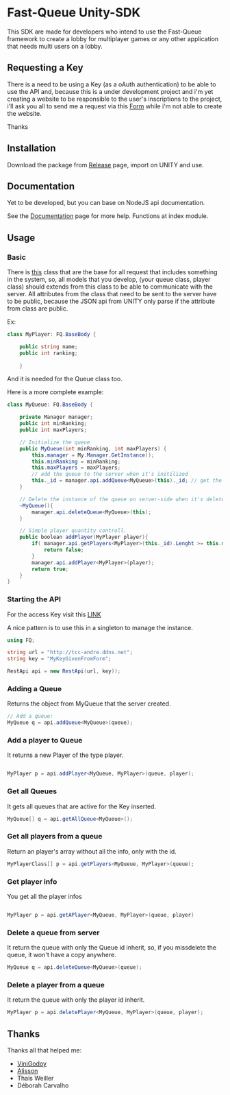 # Fast-Queue Unity-SDK #

This SDK are made for developers who intend to use the Fast-Queue framework to create a lobby for multiplayer games or any other application that needs multi users on a lobby. 

## Requesting a Key ##
There is a need to be using a Key (as a oAuth authentication) to be able to use the API and, because this is a under development project and i'm yet creating a website to be responsible to the user's inscriptions to the project, i'll ask you all to send me a request via this [Form](https://goo.gl/forms/16QssDzI9JzE3W3b2) while i'm not able to create the website.

Thanks

## Installation ##

Download the package from [Release](https://github.com/fast-queue/UnitySDK/releases) page, import on UNITY and use.


## Documentation ##

Yet to be developed, but you can base on NodeJS api documentation. 

See the [Documentation](https://fast-queue.github.io/NodeJS-API/) page for more help. 
Functions at index module.

## Usage ## 

### Basic ##
There is [this](https://github.com/fast-queue/UnitySDK/blob/master/Assets/FAST-QUEUE-SDK/Model/BaseBody.cs) class that are the base for all request that includes something in the system, so, all models that you develop, (your queue class, player class) should extends from this class to be able to communicate with the server.
All attributes from the class that need to be sent to the server have to be public, because the JSON api from UNITY only parse if the attribute from class are public.

Ex:
```C#
class MyPlayer: FQ.BaseBody {

    public string name;
    public int ranking;
    
    }
```

And it is needed for the Queue class too.

Here is a more complete example: 

```C#
class MyQueue: FQ.BaseBody {

    private Manager manager;
    public int minRanking;
    public int maxPlayers;

    // Initialize the queue
    public MyQueue(int minRanking, int maxPlayers) {
        this.manager = My.Manager.GetInstance();
        this.minRanking = minRanking;
        this.maxPlayers = maxPlayers;
        // add the queue to the server when it's initilized
        this._id = manager.api.addQueue<MyQueue>(this)._id; // get the id from the server
    }

    // Delete the instance of the queue on server-side when it's deleted
    ~MyQueue(){
        manager.api.deleteQueue<MyQueue>(this);
    }

    // Simple player quantity controll.
    public boolean addPlayer(MyPlayer player){
        if( manager.api.getPlayers<MyPlayer>(this._id).Lenght >= this.maxPlayers){
            return false;
        }
        manager.api.addPlayer<MyPlayer>(player);
        return true;
    }
}
```


### Starting the API ###
For the access Key visit this [LINK](https://goo.gl/forms/16QssDzI9JzE3W3b2)

A nice pattern is to use this in a singleton to manage the instance.
```C#
using FQ;

string url = "http://tcc-andre.ddns.net";
string key = "MyKeyGivenFromForm";

RestApi api = new RestApi(url, key));
```

### Adding a Queue ##

Returns the object from MyQueue that the server created.

```c#
// Add a queue:
MyQueue q = api.addQueue<MyQueue>(queue);

```

### Add a player to Queue ###
It returns a new Player of the type player.
```c#

MyPlayer p = api.addPlayer<MyQueue, MyPlayer>(queue, player);
```

### Get all Queues ###
It gets all queues that are active for the Key inserted.

```c#
MyQueue[] q = api.getAllQueue<MyQueue>();

```

### Get all players from a queue ###
Return an player's array without all the info, only with the id.

```C#
MyPlayerClass[] p = api.getPlayers<MyQueue, MyPlayer>(queue);
```

### Get player info ###
You get all the player infos
```C#

MyPlayer p = api.getAPlayer<MyQueue, MyPlayer>(queue, player)

```

### Delete a queue from server ###

It return the queue with only the Queue id inherit, so, if you missdelete the queue, it won't have a copy anywhere. 

```C#
MyQueue q = api.deleteQueue<MyQueue>(queue);

```

### Delete a player from a queue
It return the queue with only the player id inherit.
```C#
MyPlayer p = api.deletePlayer<MyQueue, MyPlayer>(queue, player);

```

## Thanks ##

Thanks all that helped me:
* [ViniGodoy](https://github.com/vinigodoy)
* [Alisson](https://github.com/alissonads)
* Thais Weiller
* Déborah Carvalho

